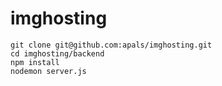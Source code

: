 # imghosting

`git clone git@github.com:apals/imghosting.git` <br/>
`cd imghosting/backend` <br/>
`npm install` <br/>
`nodemon server.js` <br/>

